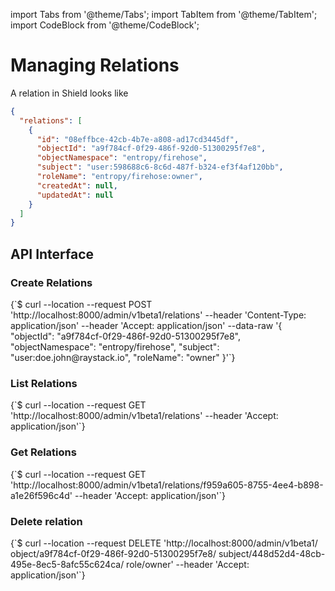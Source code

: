 import Tabs from '@theme/Tabs';
import TabItem from '@theme/TabItem';
import CodeBlock from '@theme/CodeBlock';

# Managing Relations

A relation in Shield looks like

```json
{
  "relations": [
    {
      "id": "08effbce-42cb-4b7e-a808-ad17cd3445df",
      "objectId": "a9f784cf-0f29-486f-92d0-51300295f7e8",
      "objectNamespace": "entropy/firehose",
      "subject": "user:598688c6-8c6d-487f-b324-ef3f4af120bb",
      "roleName": "entropy/firehose:owner",
      "createdAt": null,
      "updatedAt": null
    }
  ]
}
```

## API Interface

### Create Relations

<Tabs groupId="api">
  <TabItem value="HTTP" label="HTTP" default>
        <CodeBlock className="language-bash">
    {`$ curl --location --request POST 'http://localhost:8000/admin/v1beta1/relations'
--header 'Content-Type: application/json'
--header 'Accept: application/json'
--data-raw '{
  "objectId": "a9f784cf-0f29-486f-92d0-51300295f7e8",
  "objectNamespace": "entropy/firehose",
  "subject": "user:doe.john@raystack.io",
  "roleName": "owner"
}'`}
    </CodeBlock>
  </TabItem>
</Tabs>

### List Relations

<Tabs groupId="api">
  <TabItem value="HTTP" label="HTTP" default>
        <CodeBlock className="language-bash">
    {`$ curl --location --request GET 'http://localhost:8000/admin/v1beta1/relations'
--header 'Accept: application/json'`}
    </CodeBlock>
  </TabItem>
</Tabs>

### Get Relations

<Tabs groupId="api">
  <TabItem value="HTTP" label="HTTP" default>
        <CodeBlock className="language-bash">
    {`$ curl --location --request GET 'http://localhost:8000/admin/v1beta1/relations/f959a605-8755-4ee4-b898-a1e26f596c4d'
--header 'Accept: application/json'`}
    </CodeBlock>
  </TabItem>
</Tabs>

### Delete relation

<Tabs groupId="api">
  <TabItem value="HTTP" label="HTTP" default>
        <CodeBlock className="language-bash">
    {`$ curl --location --request DELETE 'http://localhost:8000/admin/v1beta1/
    object/a9f784cf-0f29-486f-92d0-51300295f7e8/
    subject/448d52d4-48cb-495e-8ec5-8afc55c624ca/
    role/owner'
--header 'Accept: application/json'`}
    </CodeBlock>
  </TabItem>
</Tabs>
